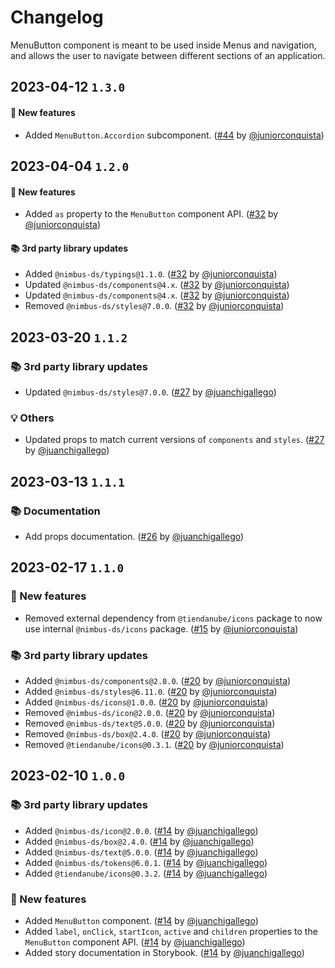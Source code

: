 # Changelog

MenuButton component is meant to be used inside Menus and navigation, and allows the user to navigate between different sections of an application.

## 2023-04-12 `1.3.0`

#### 🎉 New features

- Added `MenuButton.Accordion` subcomponent. ([#44](https://github.com/TiendaNube/nimbus-patterns/pull/44) by [@juniorconquista](https://github.com/juniorconquista))

## 2023-04-04 `1.2.0`

#### 🎉 New features

- Added `as` property to the `MenuButton` component API. ([#32](https://github.com/TiendaNube/nimbus-patterns/pull/32) by [@juniorconquista](https://github.com/juniorconquista))

#### 📚 3rd party library updates

- Added `@nimbus-ds/typings@1.1.0`. ([#32](https://github.com/TiendaNube/nimbus-patterns/pull/32) by [@juniorconquista](https://github.com/juniorconquista))
- Updated `@nimbus-ds/components@4.x`. ([#32](https://github.com/TiendaNube/nimbus-patterns/pull/32) by [@juniorconquista](https://github.com/juniorconquista))
- Updated `@nimbus-ds/components@4.x`. ([#32](https://github.com/TiendaNube/nimbus-patterns/pull/32) by [@juniorconquista](https://github.com/juniorconquista))
- Removed `@nimbus-ds/styles@7.0.0`. ([#32](https://github.com/TiendaNube/nimbus-patterns/pull/32) by [@juniorconquista](https://github.com/juniorconquista))

## 2023-03-20 `1.1.2`

### 📚 3rd party library updates

- Updated `@nimbus-ds/styles@7.0.0`. ([#27](https://github.com/TiendaNube/nimbus-patterns/pull/27) by [@juanchigallego](https://github.com/juanchigallego))

### 💡 Others

- Updated props to match current versions of `components` and `styles`. ([#27](https://github.com/TiendaNube/nimbus-patterns/pull/27) by [@juanchigallego](https://github.com/juanchigallego))

## 2023-03-13 `1.1.1`

### 📚 Documentation

- Add props documentation. ([#26](https://github.com/TiendaNube/nimbus-patterns/pull/26) by [@juanchigallego](https://github.com/juanchigallego))

## 2023-02-17 `1.1.0`

### 🎉 New features

- Removed external dependency from `@tiendanube/icons` package to now use internal `@nimbus-ds/icons` package. ([#15](https://github.com/TiendaNube/nimbus-design-system/pull/#15) by [@juniorconquista](https://github.com/juniorconquista))

### 📚 3rd party library updates

- Added `@nimbus-ds/components@2.8.0`. ([#20](https://github.com/TiendaNube/nimbus-patterns/pull/20) by [@juniorconquista](https://github.com/juniorconquista))
- Added `@nimbus-ds/styles@6.11.0`. ([#20](https://github.com/TiendaNube/nimbus-patterns/pull/20) by [@juniorconquista](https://github.com/juniorconquista))
- Added `@nimbus-ds/icons@1.0.0`. ([#20](https://github.com/TiendaNube/nimbus-patterns/pull/20) by [@juniorconquista](https://github.com/juniorconquista))
- Removed `@nimbus-ds/icon@2.0.0`. ([#20](https://github.com/TiendaNube/nimbus-patterns/pull/20) by [@juniorconquista](https://github.com/juniorconquista))
- Removed `@nimbus-ds/text@5.0.0`. ([#20](https://github.com/TiendaNube/nimbus-patterns/pull/20) by [@juniorconquista](https://github.com/juniorconquista))
- Removed `@nimbus-ds/box@2.4.0`. ([#20](https://github.com/TiendaNube/nimbus-patterns/pull/20) by [@juniorconquista](https://github.com/juniorconquista))
- Removed `@tiendanube/icons@0.3.1`. ([#20](https://github.com/TiendaNube/nimbus-patterns/pull/20) by [@juniorconquista](https://github.com/juniorconquista))

## 2023-02-10 `1.0.0`

### 📚 3rd party library updates

- Added `@nimbus-ds/icon@2.0.0`. ([#14](https://github.com/TiendaNube/nimbus-patterns/pull/14) by [@juanchigallego](https://github.com/juanchigallego))
- Added `@nimbus-ds/box@2.4.0`. ([#14](https://github.com/TiendaNube/nimbus-patterns/pull/14) by [@juanchigallego](https://github.com/juanchigallego))
- Added `@nimbus-ds/text@5.0.0`. ([#14](https://github.com/TiendaNube/nimbus-patterns/pull/14) by [@juanchigallego](https://github.com/juanchigallego))
- Added `@nimbus-ds/tokens@6.0.1`. ([#14](https://github.com/TiendaNube/nimbus-patterns/pull/14) by [@juanchigallego](https://github.com/juanchigallego))
- Added `@tiendanube/icons@0.3.2`. ([#14](https://github.com/TiendaNube/nimbus-patterns/pull/14) by [@juanchigallego](https://github.com/juanchigallego))

### 🎉 New features

- Added `MenuButton` component. ([#14](https://github.com/TiendaNube/nimbus-patterns/pull/14) by [@juanchigallego](https://github.com/juanchigallego))
- Added `label`, `onClick`, `startIcon`, `active` and `children` properties to the `MenuButton` component API. ([#14](https://github.com/TiendaNube/nimbus-patterns/pull/14) by [@juanchigallego](https://github.com/juanchigallego))
- Added story documentation in Storybook. ([#14](https://github.com/TiendaNube/nimbus-patterns/pull/14) by [@juanchigallego](https://github.com/juanchigallego))
